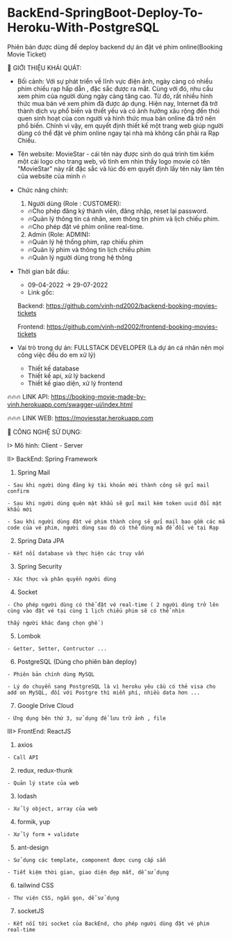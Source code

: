 # BackEnd-SpringBoot-Deploy-To-Heroku-With-PostgreSQL
Phiên bản được dùng để deploy backend dự án đặt vé phim online(Booking Movie Ticket)

🚀 GIỚI THIỆU KHÁI QUÁT:

- Bối cảnh: 
 Với sự phát triển về lĩnh vực điện ảnh, ngày càng có nhiều phim chiếu rạp hấp dẫn , đặc sắc được ra mắt. Cùng với đó, nhu cầu xem phim của người dùng ngày càng tăng cao. Từ đó, 
rất nhiều hình thức mua bán vé xem phim đã được áp dụng. Hiện nay, Internet đã trở thành dịch vụ phổ biến và thiết yếu và có ảnh hưởng xâu rộng đến thói 
quen sinh hoạt của con người và hình thức mua bán online đã trở nên phổ biến. Chính vì vậy, em quyết định thiết kế một trang web giúp người dùng có thể đặt vé phim online
ngay tại nhà mà không cần phải ra Rạp Chiếu.
- Tên website: 
 MovieStar - cái tên này được sinh do quá trình tìm kiếm một cái logo cho trang web, vô tình em nhìn thấy logo movie có tên "MovieStar" này rất đặc sắc và lúc đó
 em quyết định lấy tên này làm tên của website của mình 🔥
- Chức năng chính:
  1) Người dùng (Role : CUSTOMER): 
	- 🔥Cho phép đăng ký thành viên, đăng nhập, reset lại password.
	- 🔥Quản lý thông tin cá nhân, xem thông tin phim và lịch chiếu phim.
	- 🔥Cho phép đặt vé phim online real-time.
	
  2) Admin (Role: ADMIN):
	- 🔥Quản lý hệ thống phim, rạp chiếu phim
	- 🔥Quản lý phim và thông tin lịch chiếu phim
	- 🔥Quản lý người dùng trong hệ thông
- Thời gian bắt đầu: 
	- 09-04-2022 -> 29-07-2022
	- Link gốc: 
	
	Backend: https://github.com/vinh-nd2002/backend-booking-movies-tickets
	
	Frontend: https://github.com/vinh-nd2002/frontend-booking-movies-tickets
	
- Vai trò trong dự án: FULLSTACK DEVELOPER (Là dự án cá nhân nên mọi công việc đều do em xử lý)
	- Thiết kế database
	- Thiết kế api, xử lý backend
	- Thiết kế giao diện, xử lý frontend
	

🔥🔥🔥 LINK API: 	https://booking-movie-made-by-vinh.herokuapp.com/swagger-ui/index.html

🔥🔥🔥 LINK WEB: 	https://moviesstar.herokuapp.com

🚀 CÔNG NGHỆ SỬ DỤNG:

I>  Mô hình: Client - Server

II>  BackEnd: Spring Framework 
  1. Spring Mail
	
	- Sau khi người dùng đăng ký tài khoản mới thành công sẽ gửi mail confirm
	
	- Sau khi người dùng quên mật khẩu sẽ gửi mail kèm token uuid đổi mật khẩu mới
	
	- Sau khi người dùng đặt vé phim thành công sẽ gửi mail bao gồm các mã code của vé phim, người dùng sau đó có thể dùng mã để đổi vé tại Rạp
	
  2. Spring Data JPA 
	
	- Kết nối database và thực hiện các truy vấn 
  3. Spring Security
	
	- Xác thực và phân quyền người dùng
	
  4. Socket
	
	- Cho phép người dùng có thể đặt vé real-time ( 2 người dùng trở lên cùng vào đặt vé tại cùng 1 lịch chiếu phim sẽ có thể nhìn 
	
	thấy người khác đang chọn ghế )
  5. Lombok 
	
	- Getter, Setter, Contructor ...
	
  6. PostgreSQL (Dùng cho phiên bản deploy)
	
	- Phiên bản chính dùng MySQL
	
	- Lý do chuyển sang PostgreSQL là vì heroku yêu cầu có thẻ visa cho add on MySQL, đối với Postgre thì miễn phí, nhiều data hơn ...
	
  7. Google Drive Cloud 
	
	- Ứng dụng bên thứ 3, sử dụng để lưu trữ ảnh , file 
	
III> FrontEnd: ReactJS
  1. axios
	
	- Call API
  2. redux, redux-thunk
	
	- Quản lý state của web
	
	
  3. lodash
	
	- Xử lý object, array của web
  4. formik, yup
	
	- Xử lý form + validate
  5. ant-design
	
	- Sử dụng các template, component được cung cấp sẵn
	
	- Tiết kiệm thời gian, giao diện đẹp mắt, dễ sử dụng
	
  6. tailwind CSS
	
	- Thư viện CSS, ngắn gọn, dễ sử dụng
	
  7. socketJS
	
	- Kết nối tới socket của BackEnd, cho phép người dùng đặt vé phim real-time
	
	
  
  
 


